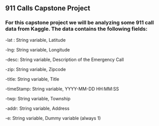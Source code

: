 ## 911 Calls Capstone Project

### For this capstone project we will be analyzing some 911 call data from Kaggle. The data contains the following fields:

-lat : String variable, Latitude

-lng: String variable, Longitude

-desc: String variable, Description of the Emergency Call

-zip: String variable, Zipcode

-title: String variable, Title

-timeStamp: String variable, YYYY-MM-DD HH:MM:SS

-twp: String variable, Township

-addr: String variable, Address

-e: String variable, Dummy variable (always 1)
